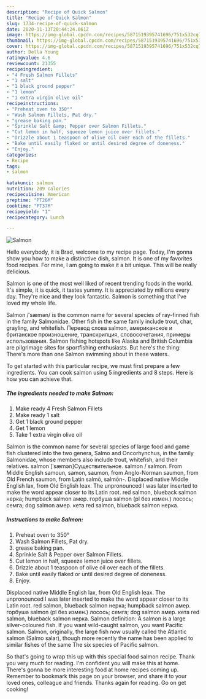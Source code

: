 ```yaml
---
description: "Recipe of Quick Salmon"
title: "Recipe of Quick Salmon"
slug: 1734-recipe-of-quick-salmon
date: 2020-11-13T20:44:24.061Z
image: https://img-global.cpcdn.com/recipes/5871519395741696/751x532cq70/salmon-recipe-main-photo.jpg
thumbnail: https://img-global.cpcdn.com/recipes/5871519395741696/751x532cq70/salmon-recipe-main-photo.jpg
cover: https://img-global.cpcdn.com/recipes/5871519395741696/751x532cq70/salmon-recipe-main-photo.jpg
author: Della Young
ratingvalue: 4.6
reviewcount: 21355
recipeingredient:
- "4 Fresh Salmon Fillets"
- "1 salt"
- "1 black ground pepper"
- "1 lemon"
- "1 extra virgin olive oil"
recipeinstructions:
- "Preheat oven to 350°"
- "Wash Salmon Fillets, Pat dry."
- "grease baking pan."
- "Sprinkle Salt &amp; Pepper over Salmon Fillets."
- "Cut lemon in half, squeeze lemon juice over fillets."
- "Drizzle about 1 teaspoon of olive oil over each of the fillets."
- "Bake until easily flaked or until desired degree of doneness."
- "Enjoy."
categories:
- Recipe
tags:
- salmon

katakunci: salmon 
nutrition: 209 calories
recipecuisine: American
preptime: "PT26M"
cooktime: "PT37M"
recipeyield: "1"
recipecategory: Lunch

---
```



![Salmon](https://img-global.cpcdn.com/recipes/5871519395741696/751x532cq70/salmon-recipe-main-photo.jpg)

Hello everybody, it is Brad, welcome to my recipe page. Today, I'm gonna show you how to make a distinctive dish, salmon. It is one of my favorites food recipes. For mine, I am going to make it a bit unique. This will be really delicious.

Salmon is one of the most well liked of recent trending foods in the world. It's simple, it is quick, it tastes yummy. It is appreciated by millions every day. They're nice and they look fantastic. Salmon is something that I've loved my whole life.

Salmon /ˈsæmən/ is the common name for several species of ray-finned fish in the family Salmonidae. Other fish in the same family include trout, char, grayling, and whitefish. Перевод слова salmon, американское и британское произношение, транскрипция, словосочетания, примеры использования. Salmon fishing hotspots like Alaska and British Columbia are pilgrimage sites for sportfishing enthusiasts. But here&#39;s the thing: There&#39;s more than one Salmon swimming about in these waters.


To get started with this particular recipe, we must first prepare a few ingredients. You can cook salmon using 5 ingredients and 8 steps. Here is how you can achieve that.

<!--inarticleads1-->

##### The ingredients needed to make Salmon:

1. Make ready 4 Fresh Salmon Fillets
1. Make ready 1 salt
1. Get 1 black ground pepper
1. Get 1 lemon
1. Take 1 extra virgin olive oil


Salmon is the common name for several species of large food and game fish clustered into the two genera, Salmo and Oncorhynchus, in the family Salmonidae, whose members also include trout, whitefish, and their relatives. salmon [ˈsæmən]Существительное. salmon / salmon. From Middle English samoun, samon, saumon, from Anglo-Norman saumon, from Old French saumon, from Latin salmō, salmōn-. Displaced native Middle English lax, from Old English leax. The unpronounced l was later inserted to make the word appear closer to its Latin root. red salmon, blueback salmon нерка; humpback salmon амер. горбуша salmon (pl без измен.) лосось; семга; dog salmon амер. кета red salmon, blueback salmon нерка. 

<!--inarticleads2-->

##### Instructions to make Salmon:

1. Preheat oven to 350°
1. Wash Salmon Fillets, Pat dry.
1. grease baking pan.
1. Sprinkle Salt &amp; Pepper over Salmon Fillets.
1. Cut lemon in half, squeeze lemon juice over fillets.
1. Drizzle about 1 teaspoon of olive oil over each of the fillets.
1. Bake until easily flaked or until desired degree of doneness.
1. Enjoy.


Displaced native Middle English lax, from Old English leax. The unpronounced l was later inserted to make the word appear closer to its Latin root. red salmon, blueback salmon нерка; humpback salmon амер. горбуша salmon (pl без измен.) лосось; семга; dog salmon амер. кета red salmon, blueback salmon нерка. Salmon definition: A salmon is a large silver-coloured fish. If you want wild-caught salmon, you want Pacific salmon. Salmon, originally, the large fish now usually called the Atlantic salmon (Salmo salar), though more recently the name has been applied to similar fishes of the same The six species of Pacific salmon. 

So that's going to wrap this up with this special food salmon recipe. Thank you very much for reading. I'm confident you will make this at home. There's gonna be more interesting food at home recipes coming up. Remember to bookmark this page on your browser, and share it to your loved ones, colleague and friends. Thanks again for reading. Go on get cooking!
